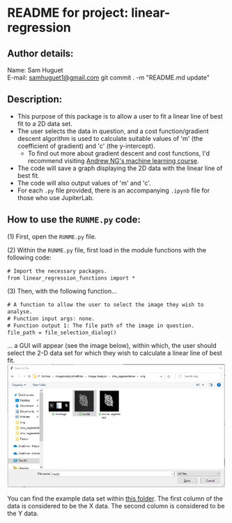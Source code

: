 # README for project: linear-regression

## Author details: 
Name: Sam Huguet  
E-mail: samhuguet1@gmail.com
git commit . -m "README.md update"

## Description:   
- This purpose of this package is to allow a user to fit a linear line of best fit to a 2D data set.
- The user selects the data in question, and a cost function/gradient descent algorithm is used to calculate suitable values of 'm' (the coefficient of gradient) and 'c' (the y-intercept). 
  - To find out more about gradient descent and cost functions, I'd recommend visiting [Andrew NG's machine learning course](https://www.coursera.org/learn/machine-learning/home/welcome). 
- The code will save a graph displaying the 2D data with the linear line of best fit. 
- The code will also output values of 'm' and 'c'. 
- For each ```.py``` file provided, there is an accompanying ```.ipynb``` file for those who use JupiterLab.

## How to use the ```RUNME.py``` code: 

(1) First, open the ```RUNME.py``` file. 

(2) Within the ```RUNME.py``` file, first load in the module functions with the following code: 

```
# Import the necessary packages.
from linear_regression_functions import *
```

(3) Then, with the following function...
```
# A function to allow the user to select the image they wish to analyse. 
# Function input args: none. 
# Function output 1: The file path of the image in question. 
file_path = file_selection_dialog()
```
... a GUI will appear (see the image below), within which, the user should select the 2-D data set for which they wish to calculate a linear line of best fit. 
<img src="https://github.com/SamHSoftware/Machine-Learning/blob/main/linear-regression/img/File%20selection.PNG?raw=true" alt="file selection GUI" width="500"/>

You can find the example data set within [this folder](https://github.com/SamHSoftware/Machine-Learning/tree/main/linear-regression/data). The first column of the data is considered to be the X data. The second column is considered to be the Y data. 
